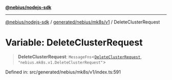 [**@nebius/nodejs-sdk**](../../../../../README.md)

***

[@nebius/nodejs-sdk](../../../../../README.md) / [generated/nebius/mk8s/v1](../README.md) / DeleteClusterRequest

# Variable: DeleteClusterRequest

> **DeleteClusterRequest**: `MessageFns`\<[`DeleteClusterRequest`](../interfaces/DeleteClusterRequest.md), `"nebius.mk8s.v1.DeleteClusterRequest"`\>

Defined in: src/generated/nebius/mk8s/v1/index.ts:591
